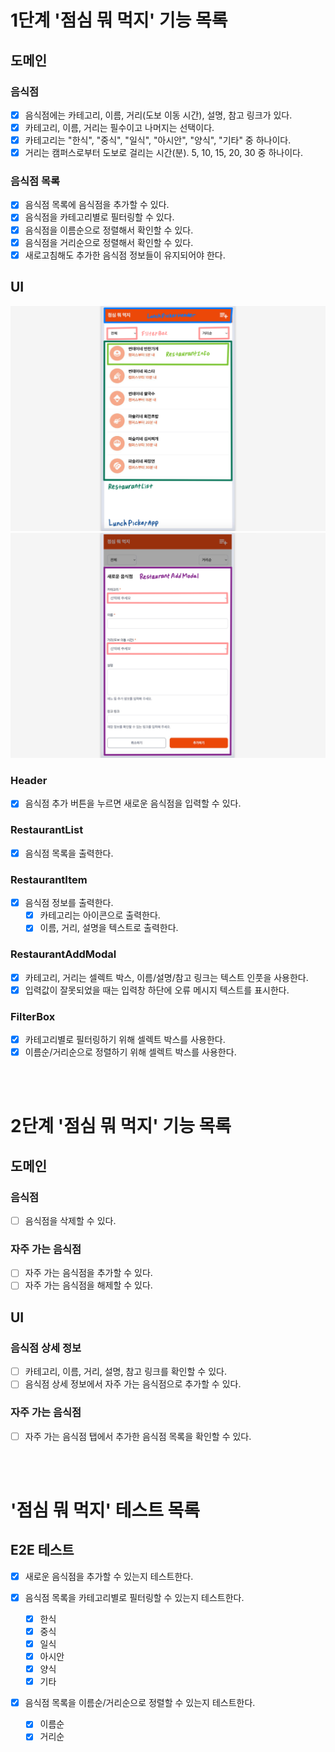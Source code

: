 # 1단계 '점심 뭐 먹지' 기능 목록

## 도메인

### 음식점

- [x] 음식점에는 카테고리, 이름, 거리(도보 이동 시간), 설명, 참고 링크가 있다.
- [x] 카테고리, 이름, 거리는 필수이고 나머지는 선택이다.
- [x] 카테고리는 "한식", "중식", "일식", "아시안", "양식", "기타" 중 하나이다.
- [x] 거리는 캠퍼스로부터 도보로 걸리는 시간(분). 5, 10, 15, 20, 30 중 하나이다.

### 음식점 목록

- [x] 음식점 목록에 음식점을 추가할 수 있다.
- [x] 음식점을 카테고리별로 필터링할 수 있다.
- [x] 음식점을 이름순으로 정렬해서 확인할 수 있다.
- [x] 음식점을 거리순으로 정렬해서 확인할 수 있다.
- [x] 새로고침해도 추가한 음식점 정보들이 유지되어야 한다.

## UI

![컴포넌트](./ui_1.png)
![컴포넌트](./ui_2.png)

### Header

- [x] 음식점 추가 버튼을 누르면 새로운 음식점을 입력할 수 있다.

### RestaurantList

- [x] 음식점 목록을 출력한다.

### RestaurantItem

- [x] 음식점 정보를 출력한다.
  - [x] 카테고리는 아이콘으로 출력한다.
  - [x] 이름, 거리, 설명을 텍스트로 출력한다.

### RestaurantAddModal

- [x] 카테고리, 거리는 셀렉트 박스, 이름/설명/참고 링크는 텍스트 인풋을 사용한다.
- [x] 입력값이 잘못되었을 때는 입력창 하단에 오류 메시지 텍스트를 표시한다.

### FilterBox

- [x] 카테고리별로 필터링하기 위해 셀렉트 박스를 사용한다.
- [x] 이름순/거리순으로 정렬하기 위해 셀렉트 박스를 사용한다.

<br/>
<br/>

# 2단계 '점심 뭐 먹지' 기능 목록

## 도메인

### 음식점

- [ ] 음식점을 삭제할 수 있다.

### 자주 가는 음식점

- [ ] 자주 가는 음식점을 추가할 수 있다.
- [ ] 자주 가는 음식점을 해제할 수 있다.

## UI

### 음식점 상세 정보

- [ ] 카테고리, 이름, 거리, 설명, 참고 링크를 확인할 수 있다.
- [ ] 음식점 상세 정보에서 자주 가는 음식점으로 추가할 수 있다.

### 자주 가는 음식점

- [ ] 자주 가는 음식점 탭에서 추가한 음식점 목록을 확인할 수 있다.

<br/>
<br/>

# '점심 뭐 먹지' 테스트 목록

## E2E 테스트

- [x] 새로운 음식점을 추가할 수 있는지 테스트한다.
- [x] 음식점 목록을 카테고리별로 필터링할 수 있는지 테스트한다.
  - [x] 한식
  - [x] 중식
  - [x] 일식
  - [x] 아시안
  - [x] 양식
  - [x] 기타
- [x] 음식점 목록을 이름순/거리순으로 정렬할 수 있는지 테스트한다.

  - [x] 이름순
  - [x] 거리순

  <br />
  <br />
